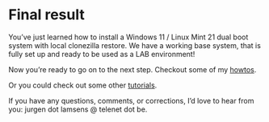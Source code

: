 # Final result

You’ve just learned how to install a Windows 11 / Linux Mint 21 dual boot system with local clonezilla restore.
We have a working base system, that is fully set up and ready to be used as a LAB environment!

Now you’re ready to go on to the next step. Checkout some of my [howtos](../../howtos/index.md).

Or you could check out some other [tutorials](../../tutorials/index.md).

If you have any questions, comments, or corrections, I’d love to hear from you: 
jurgen dot lamsens @ telenet dot be.